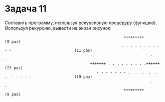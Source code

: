 # Задача 11
Составить программу, используя рекурсивную процедуру (функцию).
Используя рекурсию, вывести на экран рисунок:





                                                         +++++++++                             (9 раз)
                                                        - - - - - - - - - - -                            (11 раз) 
                                                              .      .      .
                                          +++++++ . . . . . . . . .++++++               (21 раз)
                                             - - - - - - - .  .  .  .  .  .  - - - - -                   (19 раз)
                                                              .      .      .
                                                         +++++++++                              (9 раз) 
